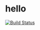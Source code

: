 # hello
[![Build Status](https://travis-ci.org/ZacheryYoung/hello.svg?branch=master)](https://travis-ci.org/ZacheryYoung/hello)
